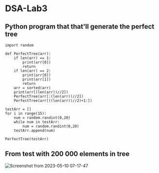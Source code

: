 # DSA-Lab3

## Python program that that'll generate the perfect tree
```
import random

def PerfectTree(arr):
    if len(arr) == 1:
        print(arr[0])
        return 
    if len(arr) == 2:
        print(arr[0])
        print(arr[1])
        return
    arr = sorted(arr)
    print(arr[(len(arr))//2])
    PerfectTree(arr[:(len(arr))//2])
    PerfectTree(arr[((len(arr))//2)+1:])

testArr = []
for i in range(15):
    num = random.randint(0,20)
    while num in testArr:
        num = random.randint(0,20)
    testArr.append(num)

PerfectTree(testArr)
```
## From test with 200 000 elements in tree
![Screenshot from 2023-05-10 07-17-47](https://github.com/hhhhhhhh1233/DSA-Lab3/assets/58606478/c81842d4-c016-49b5-a4b7-e86474c09089)
